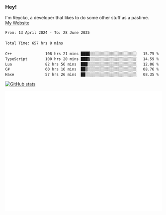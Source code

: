 ### Hey!
I'm Reycko, a developer that likes to do some other stuff as a pastime.  
[My Website](https://reycko.root.sx)

<!--START_SECTION:wakasection-->

```txt
From: 13 April 2024 - To: 28 June 2025

Total Time: 657 hrs 8 mins

C++               108 hrs 21 mins ████░░░░░░░░░░░░░░░░░░░░░   15.75 %
TypeScript        100 hrs 20 mins ███▓░░░░░░░░░░░░░░░░░░░░░   14.59 %
Lua               82 hrs 56 mins  ███░░░░░░░░░░░░░░░░░░░░░░   12.06 %
C#                60 hrs 16 mins  ██▒░░░░░░░░░░░░░░░░░░░░░░   08.76 %
Haxe              57 hrs 26 mins  ██░░░░░░░░░░░░░░░░░░░░░░░   08.35 %
```

<!--END_SECTION:wakasection-->

[![GitHub stats](https://github-readme-stats.vercel.app/api?username=Reycko&show_icons=true&theme=dark&hide_title=true&count_private=true)](https://github.com/anuraghazra/github-readme-stats)

![Metrics](/github-metrics.svg)
